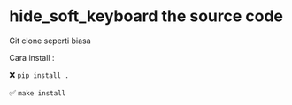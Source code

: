 # hide_soft_keyboard the source code

Git clone seperti biasa

Cara install :

❌ ```pip install .```

✅ ```make install```

